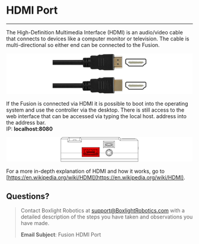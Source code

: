 # **HDMI Port**
-----
The High-Definition Multimedia Interface (HDMI) is an audio/video cable that connects to devices like a computer monitor or television. The cable is multi-directional so either end can be connected to the Fusion.

![](img/Fusion_Controller/HDMI_Cable_Diagram.png)

If the Fusion is connected via HDMI it is possible to boot into the operating system and use the controller via the desktop. There is still access to the web interface that can be accessed via typing the local host. address into the address bar.  
IP: **localhost:8080**

![](img/Fusion_Controller/Fusion_Side_HDMI.png)

For a more in-depth explanation of HDMI and how it works, go to [https://en.wikipedia.org/wiki/HDMI](https://en.wikipedia.org/wiki/HDMI).

## **Questions?**
>Contact Boxlight Robotics at [support@BoxlightRobotics.com](mailto:support@BoxlightRobotics.com) with a detailed description of the steps you have taken and observations you have made.
>
>**Email Subject**: Fusion HDMI Port